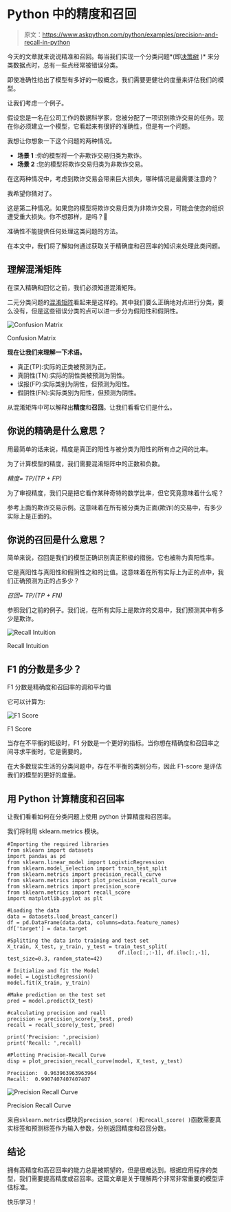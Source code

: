 # Python 中的精度和召回

> 原文：<https://www.askpython.com/python/examples/precision-and-recall-in-python>

今天的文章就来说说精准和召回。每当我们实现一个分类问题*(即[决策树](https://www.askpython.com/python/examples/decision-trees) )* 来分类数据点时，总有一些点经常被错误分类。

即使准确性给出了模型有多好的一般概念，我们需要更健壮的度量来评估我们的模型。

让我们考虑一个例子。

假设您是一名在公司工作的数据科学家，您被分配了一项识别欺诈交易的任务。现在你必须建立一个模型，它看起来有很好的准确性，但是有一个问题。

我想让你想象一下这个问题的两种情况。

*   **场景 1** :你的模型将一个非欺诈交易归类为欺诈。
*   **场景 2** :您的模型将欺诈交易归类为非欺诈交易。

在这两种情况中，考虑到欺诈交易会带来巨大损失，哪种情况是最需要注意的？

我希望你猜对了。

这是第二种情况。如果您的模型将欺诈交易归类为非欺诈交易，可能会使您的组织遭受重大损失。你不想那样，是吗？🙂

准确性不能提供任何处理这类问题的方法。

在本文中，我们将了解如何通过获取关于精确度和召回率的知识来处理此类问题。

## 理解混淆矩阵

在深入精确和回忆之前，我们必须知道混淆矩阵。

二元分类问题的[混淆矩阵](https://www.askpython.com/python/examples/confusion-matrix)看起来是这样的。其中我们要么正确地对点进行分类，要么没有，但是这些错误分类的点可以进一步分为假阳性和假阴性。

![Confusion Matrix](img/40a7dcb08c7c3e1f149458dadf0d3b0c.png)

Confusion Matrix

**现在让我们来理解一下术语。**

*   真正(TP):实际的正类被预测为正。
*   真阴性(TN):实际的阴性类被预测为阴性。
*   误报(FP):实际类别为阴性，但预测为阳性。
*   假阴性(FN):实际类别为阳性，但预测为阴性。

从混淆矩阵中可以解释出**精度**和**召回**。让我们看看它们是什么。

## 你说的精确是什么意思？

用最简单的话来说，精度是真正的阳性与被分类为阳性的所有点之间的比率。

为了计算模型的精度，我们需要混淆矩阵中的正数和负数。

*精度= TP/(TP + FP)*

为了审视精度，我们只是把它看作某种奇特的数学比率，但它究竟意味着什么呢？

参考上面的欺诈交易示例。这意味着在所有被分类为正面(欺诈)的交易中，有多少实际上是正面的。

## 你说的召回是什么意思？

简单来说，召回是我们的模型正确识别真正积极的措施。它也被称为真阳性率。

它是真阳性与真阳性和假阴性之和的比值。这意味着在所有实际上为正的点中，我们正确预测为正的占多少？

*召回= TP/(TP + FN)*

参照我们之前的例子。我们说，在所有实际上是欺诈的交易中，我们预测其中有多少是欺诈。

![Recall Intuition](img/b6a9c9fa27b9cf5addb79bcb7bbea616.png)

Recall Intuition

## F1 的分数是多少？

F1 分数是精确度和召回率的调和平均值

它可以计算为:

![F1 Score](img/4859fafc8d7b5e3c9b17cffc1d3cb3b0.png)

F1 Score

当存在不平衡的班级时，F1 分数是一个更好的指标。当你想在精确度和召回率之间寻求平衡时，它是需要的。

在大多数现实生活的分类问题中，存在不平衡的类别分布，因此 F1-score 是评估我们的模型的更好的度量。

## 用 Python 计算精度和召回率

让我们看看如何在分类问题上使用 python 计算精度和召回率。

我们将利用 sklearn.metrics 模块。

```
#Importing the required libraries
from sklearn import datasets
import pandas as pd
from sklearn.linear_model import LogisticRegression
from sklearn.model_selection import train_test_split
from sklearn.metrics import precision_recall_curve
from sklearn.metrics import plot_precision_recall_curve
from sklearn.metrics import precision_score
from sklearn.metrics import recall_score
import matplotlib.pyplot as plt

#Loading the data
data = datasets.load_breast_cancer()
df = pd.DataFrame(data.data, columns=data.feature_names)
df['target'] = data.target

#Splitting the data into training and test set
X_train, X_test, y_train, y_test = train_test_split(
                                    df.iloc[:,:-1], df.iloc[:,-1], test_size=0.3, random_state=42)

# Initialize and fit the Model
model = LogisticRegression()
model.fit(X_train, y_train)

#Make prediction on the test set
pred = model.predict(X_test)

#calculating precision and reall
precision = precision_score(y_test, pred)
recall = recall_score(y_test, pred)

print('Precision: ',precision)
print('Recall: ',recall)

#Plotting Precision-Recall Curve
disp = plot_precision_recall_curve(model, X_test, y_test)

```

```
Precision:  0.963963963963964
Recall:  0.9907407407407407

```

![Precision Recall Curve](img/3eda74cb6977c67bc88f3e0091ecc944.png)

Precision Recall Curve

来自`sklearn.metrics`模块的`precision_score( )`和`recall_score( )`函数需要真实标签和预测标签作为输入参数，分别返回精度和召回分数。

## 结论

拥有高精度和高召回率的能力总是被期望的，但是很难达到。根据应用程序的类型，我们需要提高精度或召回率。这篇文章是关于理解两个非常非常重要的模型评估标准。

快乐学习！